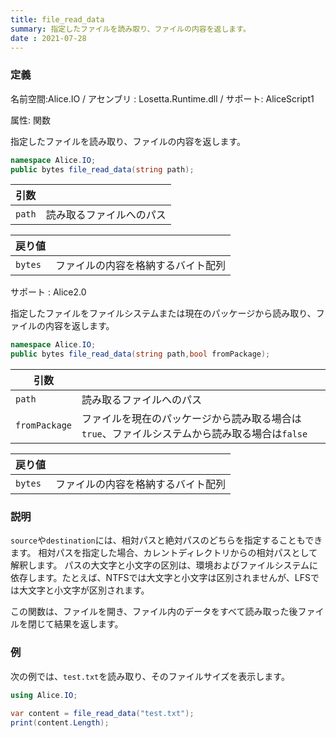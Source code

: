 ```yaml
---
title: file_read_data
summary: 指定したファイルを読み取り、ファイルの内容を返します。
date : 2021-07-28
---
```

### 定義
名前空間:Alice.IO / アセンブリ : Losetta.Runtime.dll / サポート: AliceScript1

属性: 関数

指定したファイルを読み取り、ファイルの内容を返します。

```cs title="AliceScript"
namespace Alice.IO;
public bytes file_read_data(string path);
```

|引数| |
|-|-|
|`path`|読み取るファイルへのパス|

|戻り値| |
|-|-|
|`bytes`|ファイルの内容を格納するバイト配列|

サポート : Alice2.0

指定したファイルをファイルシステムまたは現在のパッケージから読み取り、ファイルの内容を返します。

```cs title="AliceScript"
namespace Alice.IO;
public bytes file_read_data(string path,bool fromPackage);
```

|引数| |
|-|-|
|`path`|読み取るファイルへのパス|
|`fromPackage`|ファイルを現在のパッケージから読み取る場合は`true`、ファイルシステムから読み取る場合は`false`|

|戻り値| |
|-|-|
|`bytes`|ファイルの内容を格納するバイト配列|

### 説明

`source`や`destination`には、相対パスと絶対パスのどちらを指定することもできます。
相対パスを指定した場合、カレントディレクトリからの相対パスとして解釈します。
パスの大文字と小文字の区別は、環境およびファイルシステムに依存します。たとえば、NTFSでは大文字と小文字は区別されませんが、LFSでは大文字と小文字が区別されます。

この関数は、ファイルを開き、ファイル内のデータをすべて読み取った後ファイルを閉じて結果を返します。


### 例
次の例では、`test.txt`を読み取り、そのファイルサイズを表示します。

```cs title="AliceScript"
using Alice.IO;

var content = file_read_data("test.txt");
print(content.Length);
```
